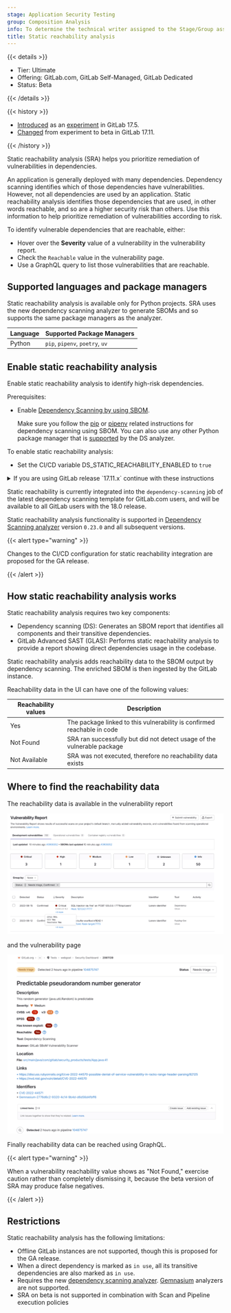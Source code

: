 ```yaml
---
stage: Application Security Testing
group: Composition Analysis
info: To determine the technical writer assigned to the Stage/Group associated with this page, see https://handbook.gitlab.com/handbook/product/ux/technical-writing/#assignments
title: Static reachability analysis
---
```


{{< details >}}

- Tier: Ultimate
- Offering: GitLab.com, GitLab Self-Managed, GitLab Dedicated
- Status: Beta

{{< /details >}}

{{< history >}}

- [Introduced](https://gitlab.com/groups/gitlab-org/-/epics/14177) as an [experiment](../../../policy/development_stages_support.md) in GitLab 17.5.
- [Changed](https://gitlab.com/groups/gitlab-org/-/epics/15781) from experiment to beta in GitLab 17.11.

{{< /history >}}

Static reachability analysis (SRA) helps you prioritize remediation of vulnerabilities in dependencies.

An application is generally deployed with many dependencies. Dependency scanning identifies which of
those dependencies have vulnerabilities. However, not all dependencies are used by an application.
Static reachability analysis identifies those dependencies that are used, in other words reachable,
and so are a higher security risk than others. Use this information to help prioritize remediation
of vulnerabilities according to risk.

To identify vulnerable dependencies that are reachable, either:

- Hover over the **Severity** value of a vulnerability in the vulnerability report.
- Check the `Reachable` value in the vulnerability page.
- Use a GraphQL query to list those vulnerabilities that are reachable.

## Supported languages and package managers

Static reachability analysis is available only for Python projects. SRA uses the new dependency
scanning analyzer to generate SBOMs and so supports the same package managers as the analyzer.

| Language | Supported Package Managers |
|----------|----------------------------|
| Python   | `pip`, `pipenv`, `poetry`, `uv` |

## Enable static reachability analysis

Enable static reachability analysis to identify high-risk dependencies.

Prerequisites:

- Enable [Dependency Scanning by using SBOM](dependency_scanning_sbom/_index.md#configuration).

  Make sure you follow the [pip](dependency_scanning_sbom/_index.md#pip) or [pipenv](dependency_scanning_sbom/_index.md#pipenv)
  related instructions for dependency scanning using SBOM. You can also use any other Python package manager that is [supported](https://gitlab.com/gitlab-org/security-products/analyzers/dependency-scanning#supported-files) by the DS analyzer.

To enable static reachability analysis:

- Set the CI/CD variable DS_STATIC_REACHABILITY_ENABLED to `true`

<details><summary>If you are using GitLab release `17.11.x` continue with these instructions</summary>

- Make sure you extend `dependency-scanning-with-reachability` needs section to depend on the build job that creates the artifact required by the DS analyzer.

Enabling static reachability for non SaaS users using `17.11.x` release:

```yaml
stages:
  - build
  - test

include:
  - template: Jobs/Dependency-Scanning.latest.gitlab-ci.yml

variables:
  DS_STATIC_REACHABILITY_ENABLED: true
  DS_ENFORCE_NEW_ANALYZER: true

# create job required by the DS analyzer to create pipdeptree.json
# https://docs.gitlab.com/user/application_security/dependency_scanning/dependency_scanning_sbom/#pip
create:
  stage: build
  image: "python:latest"
  script:
    - "pip install -r requirements.txt"
    - "pip install pipdeptree"
    - "pipdeptree --json > pipdeptree.json"
  artifacts:
    when: on_success
    access: developer
    paths: ["**/pipdeptree.json"]

dependency-scanning-with-reachability:
  needs:
    - job: gitlab-static-reachability
      optional: true
      artifacts: true
    - job: create
      optional: true
      artifacts: true
```

Static reachability introduces two key jobs:

- `gitlab-static-reachability`: Performs Static Reachability Analysis (SRA) on your Python files.
- `dependency-scanning-with-reachability`: Executes dependency scanning and generates an SBOM report enriched with reachability data. This job requires the artifact output from the `gitlab-static-reachability` job.

{{< alert type="note" >}}

When you enable static reachability feature for non-Python projects, the
`gitlab-static-reachability` job will fail but won't break your pipeline, because it's configured to
allow failures. In such cases, the `dependency-scanning-with-reachability` job will perform standard
dependency scanning without adding reachability data to the SBOM.

{{< /alert >}}

</details>

Static reachability is currently integrated into the `dependency-scanning` job of the latest dependency scanning template for GitLab.com users, and will be available to all GitLab users with the 18.0 release.

Static reachability analysis functionality is supported in [Dependency Scanning analyzer](https://gitlab.com/gitlab-org/security-products/analyzers/dependency-scanning) version `0.23.0` and all subsequent versions.

{{< alert type="warning" >}}

Changes to the CI/CD configuration for static reachability integration are proposed for the GA release.

{{< /alert >}}

## How static reachability analysis works

Static reachability analysis requires two key components:

- Dependency scanning (DS): Generates an SBOM report that identifies all components and their transitive dependencies.
- GitLab Advanced SAST (GLAS): Performs static reachability analysis to provide a report showing direct dependencies usage in the codebase.

Static reachability analysis adds reachability data to the SBOM output by dependency scanning. The enriched SBOM is then ingested by the GitLab instance.

Reachability data in the UI can have one of the following values:

| Reachability values | Description                                                               |
|---------------------|---------------------------------------------------------------------------|
| Yes                 | The package linked to this vulnerability is confirmed reachable in code   |
| Not Found           | SRA ran successfully but did not detect usage of the vulnerable package   |
| Not Available       | SRA was not executed, therefore no reachability data exists               |

## Where to find the reachability data

The reachability data is available in the vulnerability report

![Reachability on the vulnerability report](img/sr_vulnerability_report_v17_11.png)

and the vulnerability page

![Reachability on the vulnerability page](img/sr_vulnerability_page_v17_11.png)

Finally reachability data can be reached using GraphQL.

{{< alert type="warning" >}}

When a vulnerability reachability value shows as "Not Found," exercise caution rather than completely dismissing it, because the beta version of SRA may produce false negatives.

{{< /alert >}}

## Restrictions

Static reachability analysis has the following limitations:

- Offline GitLab instances are not supported, though this is proposed for the GA release.
- When a direct dependency is marked as `in use`, all its transitive dependencies are also marked as `in use`.
- Requires the new [dependency scanning analyzer](https://gitlab.com/gitlab-org/security-products/analyzers/dependency-scanning). [Gemnasium](https://gitlab.com/gitlab-org/security-products/analyzers/gemnasium) analyzers are not supported.
- SRA on beta is not supported in combination with Scan and Pipeline execution policies
